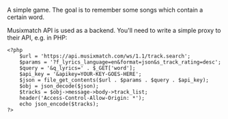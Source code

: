 A simple game. The goal is to remember some songs which contain a certain word.

Musixmatch API is used as a backend. You'll need to write a simple proxy to their API, e.g. in PHP:

```
<?php
    $url = 'https://api.musixmatch.com/ws/1.1/track.search';
    $params = '?f_lyrics_language=en&format=json&s_track_rating=desc';
    $query = '&q_lyrics=' . $_GET['word'];
    $api_key = '&apikey=YOUR-KEY-GOES-HERE';
    $json = file_get_contents($url . $params . $query . $api_key);
    $obj = json_decode($json);
    $tracks = $obj->message->body->track_list;
    header('Access-Control-Allow-Origin: *');
    echo json_encode($tracks);
?>
```
